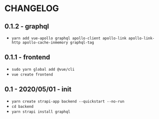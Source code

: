 # CHANGELOG

## 0.1.2 - graphql

- `yarn add vue-apollo graphql apollo-client apollo-link apollo-link-http apollo-cache-inmemory graphql-tag`

## 0.1.1 - frontend

- `sudo yarn global add @vue/cli`
- `vue create frontend`

## 0.1 - 2020/05/01 - init

- `yarn create strapi-app backend --quickstart --no-run`
- `cd backend`
- `yarn strapi install graphql`
